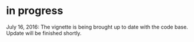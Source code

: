 # in progress

July 16, 2016:
The vignette is being brought up to date with the code base.
Update will be finished shortly.
